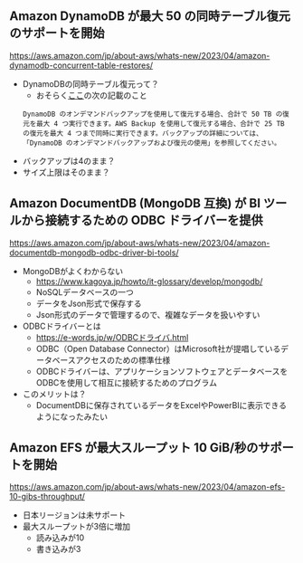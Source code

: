 ## Amazon DynamoDB が最大 50 の同時テーブル復元のサポートを開始
https://aws.amazon.com/jp/about-aws/whats-new/2023/04/amazon-dynamodb-concurrent-table-restores/

- DynamoDBの同時テーブル復元って？
  - おそらく[ここ](https://docs.aws.amazon.com/ja_jp/amazondynamodb/latest/developerguide/ServiceQuotas.html)の次の記載のこと
   ```
   DynamoDB のオンデマンドバックアップを使用して復元する場合、合計で 50 TB の復元を最大 4 つ実行できます。AWS Backup を使用して復元する場合、合計で 25 TB の復元を最大 4 つまで同時に実行できます。バックアップの詳細については、「DynamoDB のオンデマンドバックアップおよび復元の使用」を参照してください。
   ```
- バックアップは4のまま？
- サイズ上限はそのまま？

## Amazon DocumentDB (MongoDB 互換) が BI ツールから接続するための ODBC ドライバーを提供
https://aws.amazon.com/jp/about-aws/whats-new/2023/04/amazon-documentdb-mongodb-odbc-driver-bi-tools/

- MongoDBがよくわからない
  - https://www.kagoya.jp/howto/it-glossary/develop/mongodb/
  - NoSQLデータベースの一つ
  - データをJson形式で保存する
  - Json形式のデータで管理するので、複雑なデータを扱いやすい 
- ODBCドライバーとは
  - https://e-words.jp/w/ODBCドライバ.html
  - ODBC（Open Database Connector）はMicrosoft社が提唱しているデータベースアクセスのための標準仕様
  - ODBCドライバーは、アプリケーションソフトウェアとデータベースをODBCを使用して相互に接続するためのプログラム
- このメリットは？
  - DocumentDBに保存されているデータをExcelやPowerBIに表示できるようになったみたい

## Amazon EFS が最大スループット 10 GiB/秒のサポートを開始
https://aws.amazon.com/jp/about-aws/whats-new/2023/04/amazon-efs-10-gibs-throughput/
- 日本リージョンは未サポート
- 最大スループットが3倍に増加
  - 読み込みが10
  - 書き込みが3








